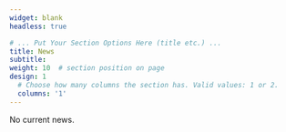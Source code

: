 ```yaml
---
widget: blank
headless: true

# ... Put Your Section Options Here (title etc.) ...
title: News
subtitle:
weight: 10  # section position on page
design: 1
  # Choose how many columns the section has. Valid values: 1 or 2.
  columns: '1'
---
```


No current news.
